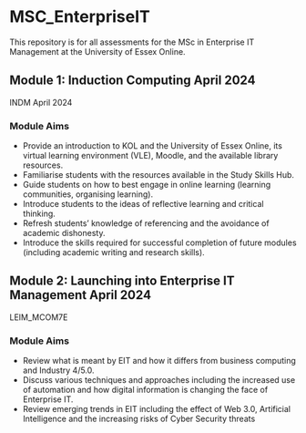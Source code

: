 # MSC_EnterpriseIT
This repository is for all assessments for the MSc in Enterprise IT Management at the University of Essex Online.

## Module 1: Induction Computing April 2024
INDM April 2024
### Module Aims
- Provide an introduction to KOL and the University of Essex Online, its virtual learning environment (VLE), Moodle, and the available library resources.
- Familiarise students with the resources available in the Study Skills Hub.
- Guide students on how to best engage in online learning (learning communities, organising learning).
- Introduce students to the ideas of reflective learning and critical thinking.
- Refresh students’ knowledge of referencing and the avoidance of academic dishonesty.
- Introduce the skills required for successful completion of future modules (including academic writing and research skills).

## Module 2: Launching into Enterprise IT Management April 2024
LEIM_MCOM7E
### Module Aims
- Review what is meant by EIT and how it differs from business computing and Industry 4/5.0.
- Discuss various techniques and approaches including the increased use of automation and how digital information is changing the face of Enterprise IT.
- Review emerging trends in EIT including the effect of Web 3.0, Artificial Intelligence and the increasing risks of Cyber Security threats
